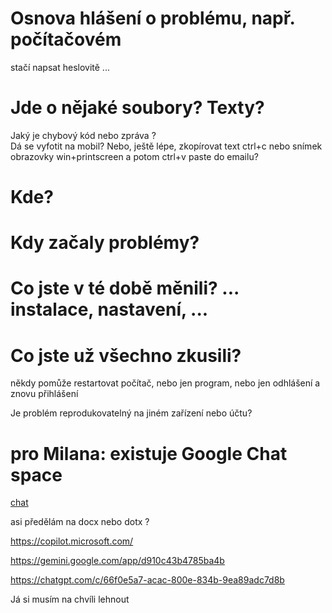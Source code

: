# Osnova hlášení o problému, např. počítačovém


stačí napsat heslovitě ...

# Jde o nějaké soubory? Texty? 

 

Jaký je chybový kód nebo zpráva ?  
Dá se vyfotit na mobil? Nebo, ještě lépe, zkopírovat text ctrl+c nebo snímek obrazovky win+printscreen a potom ctrl+v paste do emailu?
 

 
# Kde?

# Kdy začaly problémy?

# Co jste v té době měnili? ... instalace, nastavení, ...


# Co jste už všechno zkusili?

někdy pomůže restartovat počítač, nebo jen program, nebo jen odhlášení a znovu přihlášení

Je problém reprodukovatelný na jiném zařízení nebo účtu?

# pro Milana: existuje Google Chat space

[chat ](https://mail.google.com/chat/u/0/#chat/space/AAAA2NU9Pu0)

asi předělám na docx nebo dotx ?

https://copilot.microsoft.com/

https://gemini.google.com/app/d910c43b4785ba4b

https://chatgpt.com/c/66f0e5a7-acac-800e-834b-9ea89adc7d8b

Já si musím na chvíli lehnout
